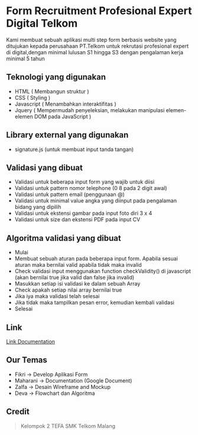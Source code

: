 # Form Recruitment Profesional Expert Digital Telkom

Kami membuat sebuah aplikasi multi step form berbasis website yang ditujukan kepada perusahaan PT.Telkom untuk rekrutasi profesional expert di digital,dengan minimal lulusan S1 hingga S3 dengan pengalaman kerja minimal 5 tahun

## Teknologi yang digunakan

- HTML ( Membangun struktur )
- CSS ( Styling )
- Javascript ( Menambahkan interaktifitas )
- Jquery ( Mempermudah penyeleksian, melakukan manipulasi elemen-elemen DOM pada JavaScript )

## Library external yang digunakan

- signature.js (untuk membuat input tanda tangan)

## Validasi yang dibuat

- Validasi untuk beberapa input form yang wajib untuk diisi
- Validasi untuk pattern nomor telephone (0 8 pada 2 digit awal)
- Validasi untuk pattern email (penggunaan @)
- Validasi untuk minimal value angka yang diinput pada pengalaman bidang yang dipilih
- Validasi untuk ekstensi gambar pada input foto diri 3 x 4
- Validasi untuk size dan ekstensi PDF pada input CV

## Algoritma validasi yang dibuat

- Mulai
- Membuat sebuah aturan pada beberapa input form. Apabila sesuai aturan maka bernilai valid apabila tidak maka invalid
- Check validasi input menggunakan function checkValidity() di javascript (akan bernilai true jika valid dan false jika invalid)
- Masukkan setiap isi validasi ke dalam sebuah Array
- Check apakah setiap nilai array bernilai true
- Jika iya maka validasi telah selesai
- Jika tidak maka tampilkan pesan error, kemudian kembali validasi
- Selesai

## Link

[Link Documentation](./documentation/Kelompok4_Documentation%20Tugas%20Besar%20Chapter%202.pdf)

## Our Temas

- Fikri -> Develop Aplikasi Form
- Maharani -> Documentation (Google Document)
- Zalfa -> Desain Wireframe and Mockup
- Deva -> Flowchart dan Algoritma

## Credit

> Kelompok 2 TEFA SMK Telkom Malang
